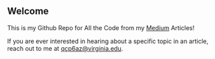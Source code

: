 ## Welcome
This is my Github Repo for All the Code from my [Medium](venn-datagram.medium.com) Articles!

If you are ever interested in hearing about a specific topic in an article, reach out to me at qcp6az@virginia.edu.

